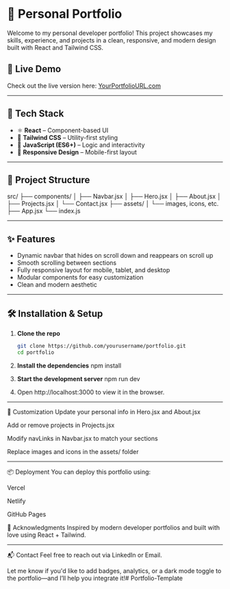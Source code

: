 # 🚀 Personal Portfolio

Welcome to my personal developer portfolio! This project showcases my skills, experience, and projects in a clean, responsive, and modern design built with React and Tailwind CSS.

## 📸 Live Demo

Check out the live version here: [YourPortfolioURL.com](https://yourportfoliourl.com)

---

## 🧰 Tech Stack

- ⚛️ **React** – Component-based UI
- 🎨 **Tailwind CSS** – Utility-first styling
- 🧠 **JavaScript (ES6+)** – Logic and interactivity
- 📱 **Responsive Design** – Mobile-first layout

---

## 📁 Project Structure

src/ 
├── components/ 
│ ├── Navbar.jsx 
│ ├── Hero.jsx 
│ ├── About.jsx 
│ ├── Projects.jsx 
│ └── Contact.jsx 
├── assets/ 
│ └── images, icons, etc. 
├── App.jsx 
└── index.js

---

## ✨ Features

- Dynamic navbar that hides on scroll down and reappears on scroll up
- Smooth scrolling between sections
- Fully responsive layout for mobile, tablet, and desktop
- Modular components for easy customization
- Clean and modern aesthetic

---

## 🛠 Installation & Setup

1. **Clone the repo**
   ```bash
   git clone https://github.com/yourusername/portfolio.git
   cd portfolio

2. **Install the dependencies**
npm install

3. **Start the development server**
npm run dev

4. Open http://localhost:3000 to view it in the browser.

---

🧪 Customization
Update your personal info in Hero.jsx and About.jsx

Add or remove projects in Projects.jsx

Modify navLinks in Navbar.jsx to match your sections

Replace images and icons in the assets/ folder

---

📦 Deployment
You can deploy this portfolio using:

Vercel

Netlify

GitHub Pages

🙌 Acknowledgments
Inspired by modern developer portfolios and built with love using React + Tailwind.


---

📬 Contact
Feel free to reach out via LinkedIn or Email.

Let me know if you'd like to add badges, analytics, or a dark mode toggle to the portfolio—and I’ll help you integrate it!# Portfolio-Template
